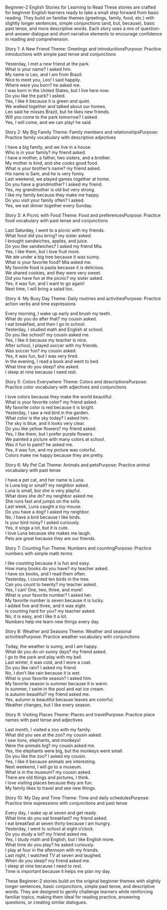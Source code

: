 Beginner-2 English Stories for Learning to Read
These stories are crafted for beginner English learners ready to take a small step forward from basic reading. They build on familiar themes (greetings, family, food, etc.) with slightly longer sentences, simple conjunctions (and, but, because), basic past tense, and more descriptive words. Each story uses a mix of question-and-answer dialogue and short narrative elements to encourage confidence in reading and comprehension.

Story 1: A New Friend
Theme: Greetings and introductionsPurpose: Practice introductions with simple past tense and conjunctions  

Yesterday, I met a new friend at the park.  
What is your name? I asked him.  
My name is Leo, and I am from Brazil.  
Nice to meet you, Leo! I said happily.  
Where were you born? he asked me.  
I was born in the United States, but I live here now.  
Do you like the park? I asked.  
Yes, I like it because it is green and quiet.  
We walked together and talked about our homes.  
Leo said he misses Brazil, but he likes new friends.  
Will you come to the park tomorrow? I asked.  
Yes, I will come, and we can play! he said.


Story 2: My Big Family
Theme: Family members and relationshipsPurpose: Practice family vocabulary with descriptive adjectives  

I have a big family, and we live in a house.  
Who is in your family? my friend asked.  
I have a mother, a father, two sisters, and a brother.  
My mother is kind, and she cooks good food.  
What is your brother’s name? my friend asked.  
His name is Sam, and he is very funny.  
Last weekend, we played games together at home.  
Do you have a grandmother? I asked my friend.  
Yes, my grandmother is old but very strong.  
I like my family because they make me happy.  
Do you visit your family often? I asked.  
Yes, we eat dinner together every Sunday.


Story 3: A Picnic with Food
Theme: Food and preferencesPurpose: Practice food vocabulary with past tense and conjunctions  

Last Saturday, I went to a picnic with my friends.  
What food did you bring? my sister asked.  
I brought sandwiches, apples, and juice.  
Do you like sandwiches? I asked my friend Mia.  
Yes, I like them, but I love fruit more.  
We ate under a big tree because it was sunny.  
What is your favorite food? Mia asked me.  
My favorite food is pasta because it is delicious.  
We shared cookies, and they were very sweet.  
Did you have fun at the picnic? my sister asked.  
Yes, it was fun, and I want to go again!  
Next time, I will bring a salad too.


Story 4: My Busy Day
Theme: Daily routines and activitiesPurpose: Practice action verbs and time expressions  

Every morning, I wake up early and brush my teeth.  
What do you do after that? my cousin asked.  
I eat breakfast, and then I go to school.  
Yesterday, I studied math and English at school.  
Do you like school? my cousin asked me.  
Yes, I like it because my teacher is nice.  
After school, I played soccer with my friends.  
Was soccer fun? my cousin asked.  
Yes, it was fun, but I was very tired.  
In the evening, I read a book and went to bed.  
What time do you sleep? she asked.  
I sleep at nine because I need rest.


Story 5: Colors Everywhere
Theme: Colors and descriptionsPurpose: Practice color vocabulary with adjectives and conjunctions  

I love colors because they make the world beautiful.  
What is your favorite color? my friend asked.  
My favorite color is red because it is bright.  
Yesterday, I saw a red bird in the garden.  
What color is the sky today? I asked him.  
The sky is blue, and it looks very clear.  
Do you like yellow flowers? my friend asked.  
Yes, I like them, but I prefer purple flowers.  
We painted a picture with many colors at school.  
Was it fun to paint? he asked me.  
Yes, it was fun, and my picture was colorful.  
Colors make me happy because they are pretty.


Story 6: My Pet Cat
Theme: Animals and petsPurpose: Practice animal vocabulary with past tense  

I have a pet cat, and her name is Luna.  
Is Luna big or small? my neighbor asked.  
Luna is small, but she is very playful.  
What does she do? my neighbor asked me.  
She runs fast and jumps on the sofa.  
Last week, Luna caught a toy mouse.  
Do you have a dog? I asked my neighbor.  
No, I have a bird because I like birds.  
Is your bird noisy? I asked curiously.  
Yes, it sings a lot, but it is cute.  
I love Luna because she makes me laugh.  
Pets are great because they are our friends.


Story 7: Counting Fun
Theme: Numbers and countingPurpose: Practice numbers with simple math terms  

I like counting because it is fun and easy.  
How many books do you have? my teacher asked.  
I have six books, and I read them often.  
Yesterday, I counted ten birds in the tree.  
Can you count to twenty? my teacher asked.  
Yes, I can! One, two, three, and more!  
What is your favorite number? I asked her.  
My favorite number is seven because it is lucky.  
I added five and three, and it was eight.  
Is counting hard for you? my teacher asked.  
No, it is easy, and I like it a lot.  
Numbers help me learn new things every day.


Story 8: Weather and Seasons
Theme: Weather and seasonal activitiesPurpose: Practice weather vocabulary with conjunctions  

Today, the weather is sunny, and I am happy.  
What do you do on sunny days? my friend asked.  
I go to the park and play with my ball.  
Last winter, it was cold, and I wore a coat.  
Do you like rain? I asked my friend.  
No, I don’t like rain because it is wet.  
What is your favorite season? I asked him.  
My favorite season is summer because it is warm.  
In summer, I swim in the pool and eat ice cream.  
Is autumn beautiful? my friend asked me.  
Yes, autumn is beautiful because leaves are colorful.  
Weather changes, but I like every season.


Story 9: Visiting Places
Theme: Places and travelPurpose: Practice place names with past tense and adjectives  

Last month, I visited a zoo with my family.  
What did you see at the zoo? my cousin asked.  
I saw lions, elephants, and monkeys!  
Were the animals big? my cousin asked me.  
Yes, the elephants were big, but the monkeys were small.  
Do you like the zoo? I asked my cousin.  
Yes, I like it because animals are interesting.  
Next weekend, I will go to a museum.  
What is in the museum? my cousin asked.  
There are old things and pictures, I think.  
I love visiting places because they are fun.  
My family likes to travel and see new things.


Story 10: My Day and Time
Theme: Time and daily schedulesPurpose: Practice time expressions with conjunctions and past tense  

Every day, I wake up at seven and get ready.  
What time do you eat breakfast? my friend asked.  
I eat breakfast at seven thirty because I am hungry.  
Yesterday, I went to school at eight o’clock.  
Do you study a lot? my friend asked me.  
Yes, I study math and English, but I like English more.  
What time do you play? he asked curiously.  
I play at four in the afternoon with my friends.  
Last night, I watched TV at seven and laughed.  
When do you sleep? my friend asked me.  
I sleep at nine because I need to rest.  
Time is important because it helps me plan my day.


These Beginner-2 stories build on the original beginner themes with slightly longer sentences, basic conjunctions, simple past tense, and descriptive words. They are designed to gently challenge learners while reinforcing familiar topics, making them ideal for reading practice, answering questions, or creating similar dialogues.